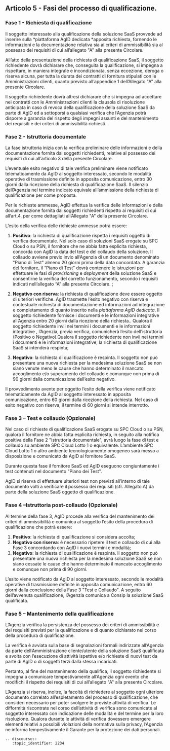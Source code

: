 ## Articolo 5 - Fasi del processo di qualificazione.

### Fase 1 - Richiesta di qualificazione

Il soggetto interessato alla qualificazione della soluzione SaaS provvede ad
inserire sulla *piattaforma AgID dedicata *apposita richiesta, fornendo le
informazioni e la documentazione relativa sia ai criteri di ammissibilità sia
al possesso dei requisiti di cui all’allegato "A" alla presente Circolare.

All’atto della presentazione della richiesta di qualificazione SaaS, il
soggetto richiedente dovrà dichiarare che, conseguita la qualificazione, si
impegna a rispettare, in maniera integrale e incondizionata, senza eccezione,
deroga o riserva alcuna, per tutta la durata dei contratti di fornitura
stipulati con le Amministrazioni clienti, quanto previsto all’appendice 1
dell’Allegato "A" alla presente Circolare.

Il soggetto richiedente dovrà altresì dichiarare che si impegna ad accettare
nei contratti con le Amministrazioni clienti la clausola di risoluzione
anticipata in caso di revoca della qualificazione della soluzione SaaS da parte
di AgID ed a sottoporsi a qualsiasi verifica che l’Agenzia potrà disporre a
garanzia del rispetto degli impegni assunti e del mantenimento dei requisiti e
dei criteri di ammissibilità richiesti.

### Fase 2 - Istruttoria documentale

La fase istruttoria inizia con la verifica preliminare delle informazioni e
della documentazione fornita dai soggetti richiedenti, relative al possesso dei
requisiti di cui all’articolo 3 della presente Circolare. 

L’eventuale esito negativo di tale verifica preliminare viene notificato
telematicamente da AgID al soggetto interessato, secondo le modalità operative
di trasmissione definite in apposita comunicazione, entro 30 giorni dalla
ricezione della richiesta di qualificazione SaaS. Il silenzio dell’Agenzia nel
termine indicato equivale all’ammissione della richiesta di qualificazione per
come proposta.
 
Per le richieste ammesse, AgID effettua la verifica delle informazioni e della
documentazione fornita dai soggetti richiedenti rispetto ai requisiti di cui
all’art.4, per come dettagliati all’Allegato "A" della presente Circolare.

L’esito della verifica delle richieste ammesse potrà essere:

1. **Positivo**: la richiesta di qualificazione rispetta i requisiti oggetto di
   verifica documentale. Nel solo caso di soluzioni SaaS erogate su SPC Cloud o
   su PSN, il fornitore che ne abbia fatta esplicita richiesta, concorda con AgID
   la data del test e del collaudo della soluzione. Il collaudo avviene previo
   invio all’Agenzia di un documento denominato "Piano di Test" almeno 20 giorni
   prima della data concordata. A garanzia del fornitore, il “Piano di Test” dovrà
   contenere le istruzioni per effettuare le fasi di *provisioning* e *deployment*
   della soluzione SaaS e consentirne la verifica del corretto funzionamento,
   secondo i requisiti indicati nell’allegato “A” alla presente Circolare. ;

2. **Negativo con riserva**: la richiesta di qualificazione deve essere oggetto
   di ulteriori verifiche. AgID trasmette l’esito negativo con riserva e
   contestuale richiesta di documentazione ed informazioni ad integrazione e
   completamento di quanto inserito nella *piattaforma AgID dedicata*. Il soggetto
   richiedente fornisce i documenti e le informazioni integrative all’Agenzia
   entro 20 giorni dalla ricezione della richiesta.. Qualora il soggetto
   richiedente invii nei termini i documenti e le informazioni integrative ,
   l’Agenzia, previa verifica, comunicherà l’esito dell’istruttoria (Positivo o
   Negativo).Qualora il soggetto richiedente non invii nei termini i documenti e
   le informazioni integrative, la richiesta di qualificazione SaaS si intenderà
   respinta;

3. **Negativo**: la richiesta di qualificazione è respinta. Il soggetto non può
   presentare una nuova richiesta per la medesima soluzione SaaS se non siano
   venute meno  le cause che hanno determinato il mancato accoglimento e/o
   superamento del collaudo e comunque non prima di 90 giorni dalla comunicazione
   dell’esito negativo.

Il provvedimento avente per oggetto l’esito della verifica viene notificato
telematicamente da AgID al soggetto interessato in apposita comunicazione,
entro 60 giorni dalla ricezione della richiesta. Nel caso di esito negativo con
riserva, il termine di 60 giorni si intende interrotto.

### Fase 3 – Test e collaudo (Opzionale)

Nel caso di richieste di qualificazione SaaS erogate su SPC Cloud o su PSN,
qualora il fornitore ne abbia fatta esplicita richiesta,   in seguito   alla
notifica positiva della Fase 2 "Istruttoria documentale", avrà luogo la fase di
test e collaudo su ambiente SPC Cloud Lotto 1 o equivalente. L’ambiente SPC
Cloud Lotto 1  o altro ambiente tecnologicamente omogeneo  sarà messo a
disposizione e comunicato da AgID al fornitore SaaS.

Durante questa fase il fornitore SaaS ed AgID eseguono congiuntamente i test
contenuti nel documento "Piano dei Test".

AgID si riserva di effettuare ulteriori test non previsti all’interno di tale
documento volti a verificare il possesso dei requisiti (cfr. Allegato A) da
parte della soluzione SaaS oggetto di qualificazione.

### Fase 4 –Istruttoria post-collaudo (Opzionale)

Al termine della fase 3, AgID procede alla verifica del mantenimento dei
criteri di ammissibilità e comunica al soggetto l’esito della procedura di
qualificazione che potrà essere:

1. **Positivo**: la richiesta di qualificazione si considera accolta;
2. **Negativo con riserva**: è necessario ripetere il test e collaudo di cui
   alla Fase 3 concordando con AgID i nuovi termini e modalità;
3. **Negativo**: la richiesta di qualificazione è respinta. Il soggetto non può
   presentare una nuova richiesta per la medesima soluzione SaaS se non siano
   cessate le cause che hanno determinato il mancato accoglimento e comunque non
   prima di 90 giorni.

L’esito viene notificato da AgID al soggetto interessato, secondo le modalità
operative di trasmissione definite in apposita comunicazione, entro 60 giorni
dalla conclusione della Fase 3 "Test e Collaudo". A seguito dell’avvenuta
qualificazione, l’Agenzia comunica a Consip la soluzione SaaS qualificata.

### Fase 5 – Mantenimento della qualificazione

L’Agenzia verifica la persistenza del possesso dei criteri di ammissibilità e
dei requisiti previsti per la qualificazione e di quanto dichiarato nel corso
della procedura di qualificazione.

La verifica è avviata sulla base di segnalazioni formali indirizzate
all’Agenzia da parte dell’Amministrazione cliente/utente della soluzione SaaS
qualificata e svolta con l’esecuzione di attività ispettive e/o richieste di
nuovi test da parte di AgID o di soggetti terzi dalla stessa incaricati.

Pertanto, al fine del mantenimento della qualifica, il soggetto richiedente si
impegna a comunicare tempestivamente all’Agenzia ogni evento che modifichi il
rispetto dei requisiti di cui all’allegato "A" alla presente Circolare.

L’Agenzia si riserva, inoltre, la facoltà di richiedere al soggetto ogni
ulteriore documento correlato all’espletamento del processo di qualificazione,
che consideri necessario per poter svolgere le previste attività di verifica.
Le difformità riscontrate nel corso dell’attività di verifica sono comunicate
al soggetto interessato con indicazione delle modalità e del termine per la
loro risoluzione. Qualora durante le attività di verifica dovessero emergere
elementi relativi a possibili violazioni della normativa sulla privacy,
l’Agenzia ne informa tempestivamente il Garante per la protezione dei dati
personali.

```eval_rst
.. discourse::
   :topic_identifier: 2234
```
